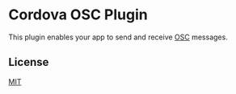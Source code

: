Cordova OSC Plugin
==================

This plugin enables your app to send and receive [OSC](http://opensoundcontrol.org/spec-1_1) messages.


License
-------

[MIT](http://philippbosch.mit-license.org/)
